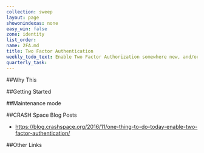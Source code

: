 ```yaml
---
collection: sweep
layout: page
showonindexas: none
easy_win: false
zone: identity
list_order:
name: 2FA.md
title: Two Factor Authentication
weekly_todo_text: Enable Two Factor Authorization somewhere new, and/or ask for it from a vendor that doesn't offer it.
quarterly_task:
---
```

##Why This

##Getting Started

##Maintenance mode

##CRASH Space Blog Posts
* <https://blog.crashspace.org/2016/11/one-thing-to-do-today-enable-two-factor-authentication/>

##Other Links
